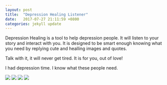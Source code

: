 ```yaml
---
layout: post
title:  "Depression Healing Listener"
date:   2017-07-27 21:11:59 +0800
categories: jekyll update
---
```

Depression Healing is a tool to help depression people. It will listen to your story and interact with you. It is designed to be smart enough knowing what you need by replying cute and healling images and quotes. 
 
Talk with it, it will never get tired. It is for you, out of love!

I had depression time. I know what these people need.

![](https://raw.githubusercontent.com/sunnyjoe/sunny-app.github.io/master/assets/images/depression1.PNG)
![](https://raw.githubusercontent.com/sunnyjoe/sunny-app.github.io/master/assets/images/depression2.PNG)
![](https://raw.githubusercontent.com/sunnyjoe/sunny-app.github.io/master/assets/images/depression3.PNG)
![](https://raw.githubusercontent.com/sunnyjoe/sunny-app.github.io/master/assets/images/depression4.PNG)

